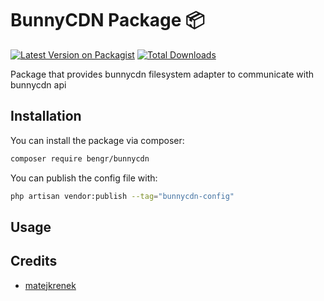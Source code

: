 # BunnyCDN Package 📦

[![Latest Version on Packagist](https://img.shields.io/packagist/v/bengr/bunnycdn.svg?style=flat-square)](https://packagist.org/packages/bengr/bunnycdn)
[![Total Downloads](https://img.shields.io/packagist/dt/bengr/bunnycdn.svg?style=flat-square)](https://packagist.org/packages/bengr/bunnycdn)

Package that provides bunnycdn filesystem adapter to communicate with bunnycdn api

## Installation

You can install the package via composer:

```bash
composer require bengr/bunnycdn
```

You can publish the config file with:

```bash
php artisan vendor:publish --tag="bunnycdn-config"
```

## Usage

## Credits

-   [matejkrenek](https://github.com/matejkrenek)
